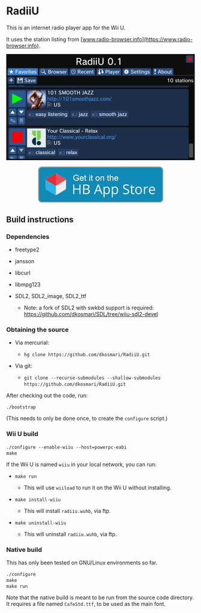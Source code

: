# RadiiU

This is an internet radio player app for the Wii U.

It uses the station listing from [www.radio-browser.info](https://www.radio-browser.info).

![RadiiU Favorites tab](assets/hbas/radiiu-favorites.png)

<p align="center">
    <a href="https://hb-app.store/wiiu/RadiiU">
        <img src="assets/hbas/hbasbadge-wiiu.png" width="335" height="96">
    </a>
</p>


## Build instructions

### Dependencies

- freetype2

- jansson

- libcurl

- libmpg123

- SDL2, SDL2_image, SDL2_ttf
  - Note: a fork of SDL2 with swkbd support is required:
    https://github.com/dkosmari/SDL/tree/wiiu-sdl2-devel


### Obtaining the source

- Via mercurial:
  - `hg clone https://github.com/dkosmari/RadiiU.git`

- Via git:
  - `git clone --recurse-submodules --shallow-submodules https://github.com/dkosmari/RadiiU.git`

After checking out the code, run:

```
./bootstrap
```

(This needs to only be done once, to create the `configure` script.)


### Wii U build

```
./configure --enable-wiiu --host=powerpc-eabi
make
```

If the Wii U is named `wiiu` in your local network, you can run:

- `make run`
  - This will use `wiiload` to run it on the Wii U without installing.

- `make install-wiiu`
  - This will install `radiiu.wuhb`, via ftp.

- `make uninstall-wiiu`
  - This will uninstall `radiiu.wuhb`, via ftp.

### Native build

This has only been tested on GNU/Linux environments so far.

```
./configure
make
make run
```

Note that the native build is meant to be run from the source code directory. It requires
a file named `CafeStd.ttf`, to be used as the main font.
